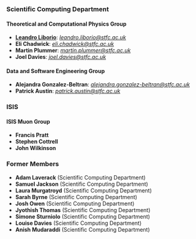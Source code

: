 ### Scientific Computing Department

#### Theoretical and Computational Physics Group

* **[Leandro Liborio](https://leandro-liborio.github.io/)**: *[leandro.liborio@stfc.ac.uk](mailto:leandro.liborio@stfc.ac.uk)*
* **Eli Chadwick**: *[eli.chadwick@stfc.ac.uk](mailto:eli.chadwick@stfc.ac.uk)* 
* **Martin Plummer**: *[martin.plummer@stfc.ac.uk](mailto:martin.plummer@stfc.ac.uk)* 
* **Joel Davies**: *[joel.davies@stfc.ac.uk](mailto:joel.davies@stfc.ac.uk)* 


#### Data and Software Engineering Group

* **Alejandra Gonzalez-Beltran**: *[alejandra.gonzalez-beltran@stfc.ac.uk](mailto:alejandra.gonzalez-beltran@stfc.ac.uk)*
* **Patrick Austin**: *[patrick.austin@stfc.ac.uk](mailto:patrick.austin@stfc.ac.uk)* 


### ISIS

#### ISIS Muon Group

* **Francis Pratt**
* **Stephen Cottrell**
* **John Wilkinson**

### Former Members

* **Adam Laverack**  (Scientific Computing Department)
* **Samuel Jackson** (Scientific Computing Department)
* **Laura Murgatroyd** (Scientific Computing Department)
* **Sarah Byrne** (Scientific Computing Department)
* **Josh Owen** (Scientific Computing Department)
* **Jyothish Thomas** (Scientific Computing Department)
* **Simone Sturniolo** (Scientific Computing Department)
* **Louise Davies** (Scientific Computing Department)  
* **Anish Mudaraddi** (Scientific Computing Department) 
